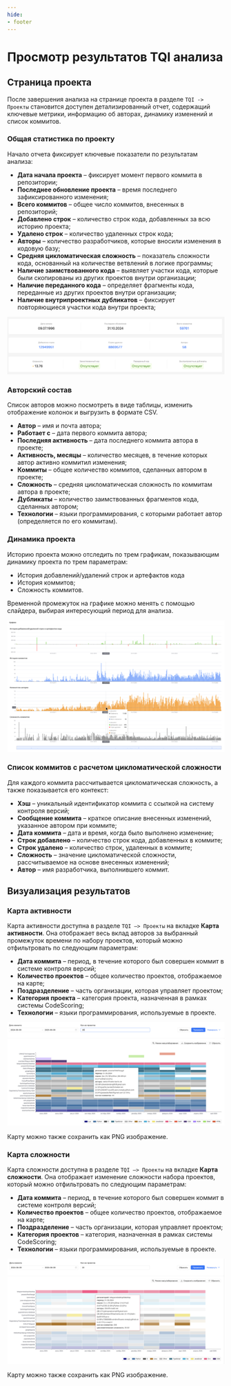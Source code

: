 ```yaml
---
hide:
- footer
---
```


# Просмотр результатов TQI анализа

## Страница проекта

После завершения анализа на странице проекта в разделе `TQI -> Проекты` становится доступен детализированный отчет, содержащий ключевые метрики, информацию об авторах, динамику изменений и список коммитов.

### Общая статистика по проекту

Начало отчета фиксирует ключевые показатели по результатам анализа:

- **Дата начала проекта** – фиксирует момент первого коммита в репозитории;
- **Последнее обновление проекта** – время последнего зафиксированного изменения;
- **Всего коммитов** – общее число коммитов, внесенных в репозиторий;
- **Добавлено строк** – количество строк кода, добавленных за всю историю проекта;
- **Удалено строк** – количество удаленных строк кода;
- **Авторы** – количество разработчиков, которые вносили изменения в кодовую базу;  
- **Средняя цикломатическая сложность** – показатель сложности кода, основанный на количестве ветвлений в логике программы; 
- **Наличие заимствованного кода** – выявляет участки кода, которые были скопированы из других проектов внутри организации;
- **Наличие переданного кода** – определяет фрагменты кода, переданные из других проектов внутри организации;
- **Наличие внутрипроектных дубликатов** – фиксирует повторяющиеся участки кода внутри проекта;

![Analysis results](/assets/img/tqi/tqi-stats.png)

### Авторский состав  

Список авторов можно посмотреть в виде таблицы, изменить отображение колонок и выгрузить в формате CSV.  

- **Автор** – имя и почта автора;  
- **Работает с** – дата первого коммита автора;  
- **Последняя активность** – дата последнего коммита автора в проекте;  
- **Активность, месяцы** – количество месяцев, в течение которых автор активно коммитил изменения;  
- **Коммиты** – общее количество коммитов, сделанных автором в проекте;  
- **Сложность** – средняя цикломатическая сложность по коммитам автора в проекте;  
- **Дубликаты** – количество заимствованных фрагментов кода, сделанных автором;  
- **Технологии** – языки программирования, с которыми работает автор (определяется по его коммитам).  

### Динамика проекта  

Историю проекта можно отследить по трем графикам, показывающим динамику проекта по трем параметрам:  

- История добавлений/удалений строк и артефактов кода  
- История коммитов;  
- Сложность коммитов.  

Временной промежуток на графике можно менять с помощью слайдера, выбирая интересующий период для анализа.  

![Project dynamics](/assets/img/tqi/tqi-dynamics.png)  

### Список коммитов с расчетом цикломатической сложности  

Для каждого коммита рассчитывается цикломатическая сложность, а также показывается его контекст:  

- **Хэш** – уникальный идентификатор коммита с ссылкой на систему контроля версий;  
- **Сообщение коммита** – краткое описание внесенных изменений, указанное автором при коммите;  
- **Дата коммита** – дата и время, когда было выполнено изменение;
- **Строк добавлено** – количество строк кода, добавленных в коммите;  
- **Строк удалено** – количество строк, удаленных в коммите;
- **Сложность** – значение цикломатической сложности, рассчитываемое на основе внесенных изменений;  
- **Автор** – имя разработчика, выполнившего коммит.

## Визуализация результатов

### Карта активности

Карта активности доступна в разделе `TQI –> Проекты` на вкладке **Карта активности**. Она отображает весь вклад авторов за выбранный промежуток времени по набору проектов, который можно отфильтровать по следующим параметрам:

- **Дата коммита** – период, в течение которого был совершен коммит в системе контроля версий;
- **Количество проектов** – общее количество проектов, отображаемое на карте;
- **Поздразделение** – часть организации, которая управляет проектом;
- **Категория проекта** – категория проекта, назначенная в рамках системы CodeScoring;
- **Технологии** – языки программирования, используемые в проекте.

![Contribution map](/assets/img/tqi/contribution-map-projects.png)

Карту можно также сохранить как PNG изображение.

### Карта сложности

Карта сложности доступна в разделе `TQI –> Проекты` на вкладке **Карта сложности**. Она отображает изменение сложности набора проектов, который можно отфильтровать по следующим параметрам:

- **Дата коммита** – период, в течение которого был совершен коммит в системе контроля версий;
- **Количество проектов** – общее количество проектов, отображаемое на карте;
- **Поздразделение** – часть организации, которая управляет проектом;
- **Категория проектов** – категория, назначенная в рамках системы CodeScoring;
- **Технологии** – языки программирования, используемые в проекте.

![Complexity map](/assets/img/tqi/complexity-map.png)

Карту можно также сохранить как PNG изображение.


